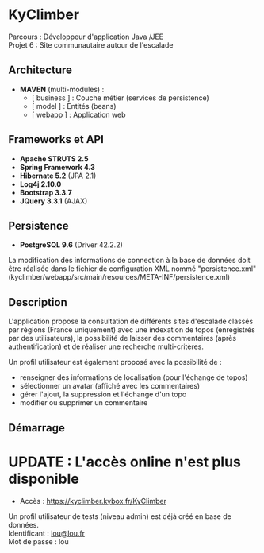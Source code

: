 # KyClimber

Parcours : Développeur d'application Java /JEE  
Projet 6 : Site communautaire autour de l'escalade  

## Architecture

- **MAVEN** (multi-modules) :  
   * [ business ] : Couche métier (services de persistence)  
   * [ model ] : Entités (beans)  
   * [ webapp ] : Application web

## Frameworks et API

- **Apache STRUTS 2.5**
- **Spring Framework 4.3**
- **Hibernate 5.2** (JPA 2.1)
- **Log4j 2.10.0**
- **Bootstrap 3.3.7**
- **JQuery 3.3.1** (AJAX)

## Persistence

- **PostgreSQL 9.6**  (Driver 42.2.2)

La modification des informations de connection à la base de données doit être réalisée dans le fichier de configuration XML nommé "persistence.xml" (kyclimber/webapp/src/main/resources/META-INF/persistence.xml)

## Description

L'application propose la consultation de différents sites d'escalade classés par régions (France uniquement) avec une indexation de topos (enregistrés par des utilisateurs), la possibilité de laisser des commentaires (après authentification) et de réaliser une recherche multi-critères.

Un profil utilisateur est également proposé avec la possibilité de :
- renseigner des informations de localisation (pour l'échange de topos)
- sélectionner un avatar (affiché avec les commentaires)
- gérer l'ajout, la suppression et l'échange d'un topo
- modifier ou supprimer un commentaire

## Démarrage
# UPDATE : L'accès online n'est plus disponible
- Accès : https://kyclimber.kybox.fr/KyClimber

Un profil utilisateur de tests (niveau admin) est déjà créé en base de données.  
Identificant : lou@lou.fr  
Mot de passe : lou
